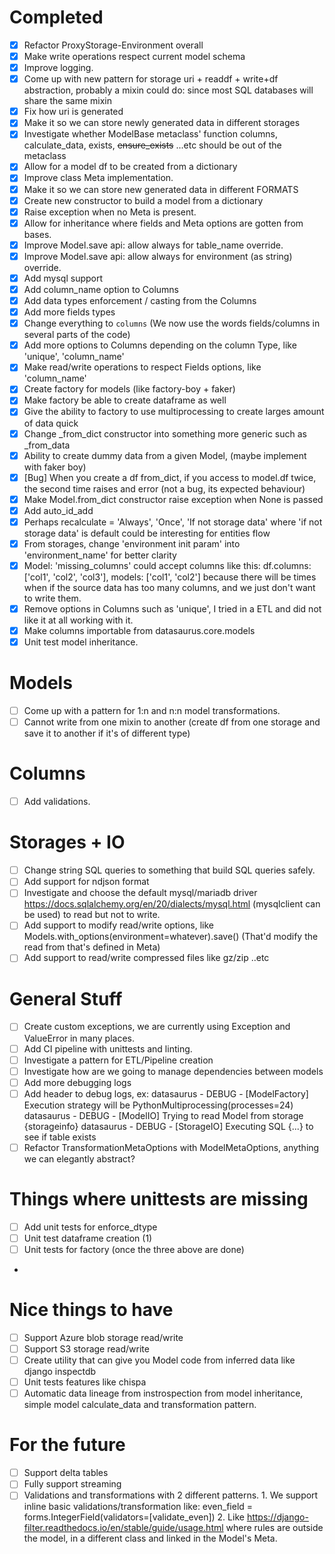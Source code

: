 # Completed
- [x] Refactor ProxyStorage-Environment overall
- [x] Make write operations respect current model schema
- [x] Improve logging.
- [x] Come up with new pattern for storage uri + readdf + write+df abstraction, probably a mixin
  could do: since most SQL databases will share the same mixin
- [x] Fix how uri is generated
- [x] Make it so we can store newly generated data in different storages
- [x] Investigate whether ModelBase metaclass' function columns, calculate_data, exists,
  ~~ensure_exists~~ ...etc should be out of the metaclass
- [x] Allow for a model df to be created from a dictionary
- [x] Improve class Meta implementation.
- [x] Make it so we can store new generated data in different FORMATS
- [x] Create new constructor to build a model from a dictionary
- [x] Raise exception when no Meta is present.
- [x] Allow for inheritance where fields and Meta options are gotten from bases.
- [x] Improve Model.save api: allow always for table_name override.
- [x] Improve Model.save api: allow always for environment (as string) override.
- [x] Add mysql support
- [x] Add column_name option to Columns
- [x] Add data types enforcement / casting from the Columns
- [x] Add more fields types
- [x] Change everything to `columns` (We now use the words fields/columns in several parts of the code)
- [x] Add more options to Columns depending on the column Type, like 'unique',  'column_name'
- [x] Make read/write operations to respect Fields options, like 'column_name'
- [x] Create factory for models (like factory-boy + faker)
- [x] Make factory be able to create dataframe as well
- [x] Give the ability to factory to use multiprocessing to create larges amount of data quick
- [x] Change _from_dict constructor into something more generic such as _from_data
- [x] Ability to create dummy data from a given Model, (maybe implement with faker boy)
- [x] [Bug] When you create a df from_dict, if you access to model.df twice, the second time raises
  and error (not a bug, its expected behaviour)
- [x] Make Model.from_dict constructor raise exception when None is passed
- [x] Add auto_id_add
- [x] Perhaps recalculate = 'Always', 'Once', 'If not storage data' where 'if not storage data' is default could be interesting for entities flow
- [x] From storages, change 'environment init param' into 'environment_name' for better clarity
- [x] Model: 'missing_columns' could accept columns like this:
df.columns: ['col1', 'col2', 'col3'], models: ['col1', 'col2'] because there will be times when if the source data 
has too many columns, and we just don't want to write them.
- [x] Remove options in Columns such as 'unique', I tried in a ETL and did not like it at all working with it.
- [x] Make columns importable from datasaurus.core.models
- [x] Unit test model inheritance.

# Models
- [ ] Come up with a pattern for 1:n and n:n model transformations.
- [ ] Cannot write from one mixin to another (create df from one storage and save it to another if it's of different type)

# Columns
- [ ] Add validations.

# Storages + IO
- [ ] Change string SQL queries to something that build SQL queries safely.
- [ ] Add support for ndjson format
- [ ] Investigate and choose the default mysql/mariadb driver https://docs.sqlalchemy.org/en/20/dialects/mysql.html (mysqlclient can be used)
to read but not to write.
- [ ] Add support to modify read/write options, like Models.with_options(environment=whatever).save() (That'd modify the read from that's defined in Meta)
- [ ] Add support to read/write compressed files like gz/zip ..etc

# General Stuff
- [ ] Create custom exceptions, we are currently using Exception and ValueError in many places. 
- [ ] Add CI pipeline with unittests and linting.
- [ ] Investigate a pattern for ETL/Pipeline creation
- [ ] Investigate how are we going to manage dependencies between models
- [ ] Add more debugging logs
- [ ] Add header to debug logs, ex: 
datasaurus - DEBUG - [ModelFactory] Execution strategy will be PythonMultiprocessing(processes=24)
datasaurus - DEBUG - [ModelIO] Trying to read Model from storage {storageinfo}
datasaurus - DEBUG - [StorageIO] Executing SQL {...} to see if table exists
- [ ] Refactor TransformationMetaOptions with ModelMetaOptions, anything we can elegantly abstract?

# Things where unittests are missing
- [ ] Add unit tests for enforce_dtype
- [ ] Unit test dataframe creation (1)
- [ ] Unit tests for factory (once the three above are done) 
- 
# Nice things to have
- [ ] Support Azure blob storage read/write
- [ ] Support S3 storage read/write
- [ ] Create utility that can give you Model code from inferred data like django inspectdb
- [ ] Unit tests features like chispa
- [ ] Automatic data lineage from instrospection from model inheritance, simple model calculate_data and transformation pattern.

# For the future
- [ ] Support delta tables
- [ ] Fully support streaming
- [ ] Validations and transformations with 2 different patterns.
      1. We support inline basic validations/transformation like:
      even_field = forms.IntegerField(validators=[validate_even])
      2. Like https://django-filter.readthedocs.io/en/stable/guide/usage.html
        where rules are outside the model, in a different class and linked in the
        Model's Meta.
